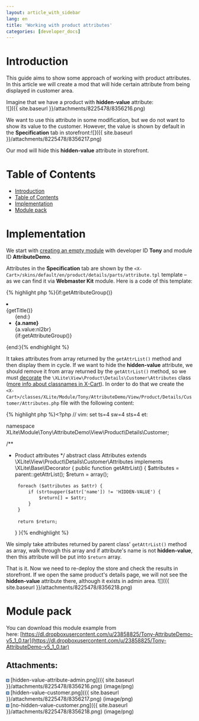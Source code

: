 ```yaml
---
layout: article_with_sidebar
lang: en
title: 'Working with product attributes'
categories: [developer_docs]
---
```


# Introduction

This guide aims to show some approach of working with product attributes. In this article we will create a mod that will hide certain attribute from being displayed in customer area.

Imagine that we have a product with **hidden-value** attribute:  
![]({{ site.baseurl }}/attachments/8225478/8356216.png)

We want to use this attribute in some modification, but we do not want to show its value to the customer. However, the value is shown by default in the **Specification** tab in storefront:![]({{ site.baseurl }}/attachments/8225478/8356217.png)

Our mod will hide this **hidden-value** attribute in storefront.

# Table of Contents

*   [Introduction](#Workingwithproductattributes-Introduction)
*   [Table of Contents](#Workingwithproductattributes-TableofContents)
*   [Implementation](#Workingwithproductattributes-Implementation)
*   [Module pack](#Workingwithproductattributes-Modulepack)

# Implementation

We start with [creating an empty module](Step-1---creating-simplest-module_524296.html) with developer ID **Tony** and module ID **AttributeDemo**.

Attributes in the **Specification** tab are shown by the `<X-Cart>/skins/default/en/product/details/parts/attribute.tpl` template – as we can find it via **Webmaster Kit** module. Here is a code of this template:

{% highlight php %}{if:getAttributeGroup()}
<li><div class="head-h3">{getTitle()}</div>
  <ul>
{end:}
<li FOREACH="getAttrList(),a">
  <div><strong>{a.name}</strong></div>
  <span class="{a.class}">{a.value:nl2br}</span>
</li>
{if:getAttributeGroup()}
  </ul>
</li>
{end:}{% endhighlight %}

It takes attributes from array returned by the `getAttrList()` method and then display them in cycle. If we want to hide the **hidden-value** attribute, we should remove it from array returned by the `getAttrList()` method, so we must [decorate](Step-3---applying-logic-changes_8224804.html) the `\XLite\View\Product\Details\Customer\Attributes` class ([more info about classnames in X-Cart](X-Cart-classes-structure-and-namespaces_524301.html)). In order to do that we create the  
`<X-Cart>/classes/XLite/Module/Tony/AttributeDemo/View/Product/Details/Customer/Attributes.php` file with the following content: 

{% highlight php %}<?php
// vim: set ts=4 sw=4 sts=4 et:

namespace XLite\Module\Tony\AttributeDemo\View\Product\Details\Customer;

/**
 * Product attributes
 */
abstract class Attributes extends \XLite\View\Product\Details\Customer\Attributes implements \XLite\Base\IDecorator
{
    public function getAttrList()
    {
        $attributes = parent::getAttrList();
        $return = array();

        foreach ($attributes as $attr) {
            if (strtoupper($attr['name']) != 'HIDDEN-VALUE') {
                $return[] = $attr;
            }
        }

        return $return;
    }
}{% endhighlight %}

We simply take attributes returned by parent class' `getAttrList()` method as array, walk through this array and if attribute's name is not **hidden-value**, then this attribute will be put into `$return` array.

That is it. Now we need to re-deploy the store and check the results in storefront. If we open the same product's details page, we will not see the **hidden-value** attribute there, although it exists in admin area. ![]({{ site.baseurl }}/attachments/8225478/8356218.png)

# Module pack

You can download this module example from here: [https://dl.dropboxusercontent.com/u/23858825/Tony-AttributeDemo-v5_1_0.tar](https://dl.dropboxusercontent.com/u/23858825/Tony-AttributeDemo-v5_1_0.tar)

## Attachments:

![](images/icons/bullet_blue.gif) [hidden-value-attribute-admin.png]({{ site.baseurl }}/attachments/8225478/8356216.png) (image/png)  
![](images/icons/bullet_blue.gif) [hidden-value-customer.png]({{ site.baseurl }}/attachments/8225478/8356217.png) (image/png)  
![](images/icons/bullet_blue.gif) [no-hidden-value-customer.png]({{ site.baseurl }}/attachments/8225478/8356218.png) (image/png)